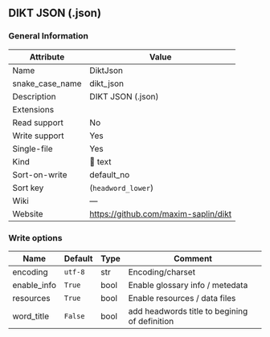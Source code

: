 ## DIKT JSON (.json)

### General Information

| Attribute       | Value                                |
| --------------- | ------------------------------------ |
| Name            | DiktJson                             |
| snake_case_name | dikt_json                            |
| Description     | DIKT JSON (.json)                    |
| Extensions      |                                      |
| Read support    | No                                   |
| Write support   | Yes                                  |
| Single-file     | Yes                                  |
| Kind            | 📝 text                               |
| Sort-on-write   | default_no                           |
| Sort key        | (`headword_lower`)                   |
| Wiki            | ―                                    |
| Website         | https://github.com/maxim-saplin/dikt |

### Write options

| Name        | Default | Type | Comment                                       |
| ----------- | ------- | ---- | --------------------------------------------- |
| encoding    | `utf-8` | str  | Encoding/charset                              |
| enable_info | `True`  | bool | Enable glossary info / metedata               |
| resources   | `True`  | bool | Enable resources / data files                 |
| word_title  | `False` | bool | add headwords title to begining of definition |




